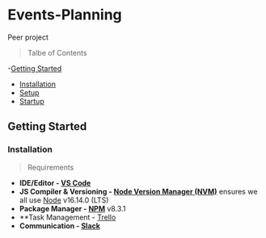 # Events-Planning
Peer project

> Talbe of Contents

-[Getting Started](#getting-started)
  - [Installation](#installation)
  - [Setup](#setup)
  - [Startup](#startup)
  
## Getting Started
  
### Installation

> Requirements
- **IDE/Editor - [VS Code](https://code.visualstudio.com/)**
- **JS Compiler & Versioning - [Node Version Manager (NVM)](https://github.com/nvm-sh/nvm#readme)** ensures we all use [Node](https://nodejs.org/) v16.14.0 (LTS)
- **Package Manager - [NPM](https://www.npmjs.com/)** v8.3.1
- **Task Management - [Trello](https://trello.com/)
- **Communication - [Slack](https://slack.com/)**

